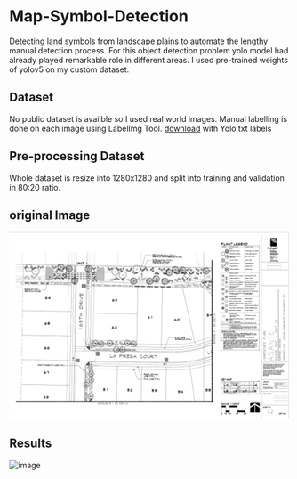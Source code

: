 # Map-Symbol-Detection
Detecting land symbols from landscape plains to automate the lengthy manual detection process. For this object detection problem yolo model had already played remarkable role in different areas. I used pre-trained weights of yolov5 on my custom dataset.

## Dataset 
No public dataset is availble so I used real world images. Manual labelling is done on each image using LabelImg Tool. [download](https://tzutalin.github.io/labelImg/)
with Yolo txt labels 

## Pre-processing Dataset
Whole dataset is resize into 1280x1280 and split into training and validation in 80:20 ratio.

## original Image
![image](original_test.tif)

## Results 
![image](results.jpg)


